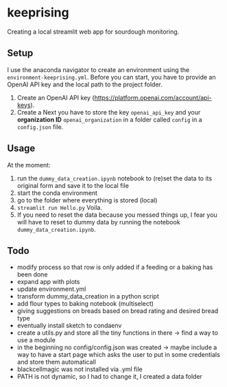 # keeprising

Creating a local streamlit web app for sourdough monitoring. 

## Setup
I use the anaconda navigator to create an environment using the `environment-keeprising.yml`.
Before you can start, you have to provide an OpenAI API key and the local path to the project folder.
1. Create an OpenAI API key (https://platform.openai.com/account/api-keys). 
2. Create a 
Next you have to store the key `openai_api_key` and your **organization ID** `openai_organization` in a folder called `config` in a `config.json` file. 

## Usage
At the moment:
1. run the `dummy_data_creation.ipynb` notebook to (re)set the data to its original form and save it to the local file 
2. start the conda environment
3. go to the folder where everything is stored (local)
4. `streamlit run Hello.py`
Voila. 
5. If you need to reset the data because you messed things up, I fear you will have to reset to dummy data by running the notebook `dummy_data_creation.ipynb`.

## Todo
* modify process so that row is only added if a feeding or a baking has been done
* expand app with plots
* update environment.yml
* transform dummy_data_creation in a python script
* add flour types to baking notebook (multiselect)
* giving suggestions on breads based on bread rating and desired bread type
* eventually install sketch to condaenv
* create a utils.py and store all the tiny functions in there -> find a way to use a module
* in the beginning no config/config.json  was created -> maybe include a way to have a start page which asks the user to put in some credentials and store them automaticall
* blackcellmagic was not installed via .yml file
* PATH is not dynamic, so I had to change it, I created a data  folder